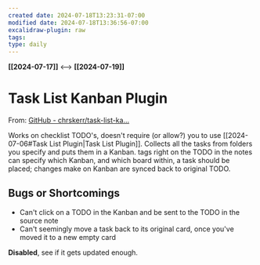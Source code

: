```yaml
---
created date: 2024-07-18T13:23:31-07:00
modified date: 2024-07-18T13:36:56-07:00
excalidraw-plugin: raw
tags: 
type: daily
---
```

**[[2024-07-17]]**  <-->  **[[2024-07-19]]**

# Task List Kanban Plugin
From: [GitHub - chrskerr/task-list-ka...](https://github.com/chrskerr/task-list-kanban)

Works on checklist TODO's, doesn't require (or allow?) you to use [[2024-07-06#Task List Plugin|Task List Plugin]]. Collects all the tasks from folders you specify and puts them in a Kanban.  tags right on the TODO in the notes can specify which Kanban, and which board within, a task should be placed; changes make on Kanban are synced back to original TODO.

## Bugs or Shortcomings
- Can't click on a TODO in the Kanban and be sent to the TODO in the source note
- Can't seemingly move a task back to its original card, once you've moved it to a new empty card

**Disabled**, see if it gets updated enough.


